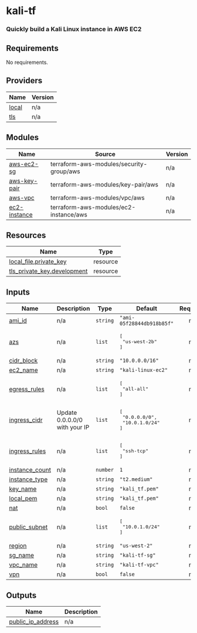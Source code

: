 # kali-tf

### Quickly build a Kali Linux instance in AWS EC2

<!-- BEGIN_TF_DOCS -->
## Requirements

No requirements.

## Providers

| Name | Version |
|------|---------|
| <a name="provider_local"></a> [local](#provider\_local) | n/a |
| <a name="provider_tls"></a> [tls](#provider\_tls) | n/a |

## Modules

| Name | Source | Version |
|------|--------|---------|
| <a name="module_aws-ec2-sg"></a> [aws-ec2-sg](#module\_aws-ec2-sg) | terraform-aws-modules/security-group/aws | n/a |
| <a name="module_aws-key-pair"></a> [aws-key-pair](#module\_aws-key-pair) | terraform-aws-modules/key-pair/aws | n/a |
| <a name="module_aws-vpc"></a> [aws-vpc](#module\_aws-vpc) | terraform-aws-modules/vpc/aws | n/a |
| <a name="module_ec2-instance"></a> [ec2-instance](#module\_ec2-instance) | terraform-aws-modules/ec2-instance/aws | n/a |

## Resources

| Name | Type |
|------|------|
| [local_file.private_key](https://registry.terraform.io/providers/hashicorp/local/latest/docs/resources/file) | resource |
| [tls_private_key.development](https://registry.terraform.io/providers/hashicorp/tls/latest/docs/resources/private_key) | resource |

## Inputs

| Name | Description | Type | Default | Required |
|------|-------------|------|---------|:--------:|
| <a name="input_ami_id"></a> [ami\_id](#input\_ami\_id) | n/a | `string` | `"ami-05f28844db918b85f"` | no |
| <a name="input_azs"></a> [azs](#input\_azs) | n/a | `list` | <pre>[<br>  "us-west-2b"<br>]</pre> | no |
| <a name="input_cidr_block"></a> [cidr\_block](#input\_cidr\_block) | n/a | `string` | `"10.0.0.0/16"` | no |
| <a name="input_ec2_name"></a> [ec2\_name](#input\_ec2\_name) | n/a | `string` | `"kali-linux-ec2"` | no |
| <a name="input_egress_rules"></a> [egress\_rules](#input\_egress\_rules) | n/a | `list` | <pre>[<br>  "all-all"<br>]</pre> | no |
| <a name="input_ingress_cidr"></a> [ingress\_cidr](#input\_ingress\_cidr) | Update 0.0.0.0/0 with your IP | `list` | <pre>[<br>  "0.0.0.0/0",<br>  "10.0.1.0/24"<br>]</pre> | no |
| <a name="input_ingress_rules"></a> [ingress\_rules](#input\_ingress\_rules) | n/a | `list` | <pre>[<br>  "ssh-tcp"<br>]</pre> | no |
| <a name="input_instance_count"></a> [instance\_count](#input\_instance\_count) | n/a | `number` | `1` | no |
| <a name="input_instance_type"></a> [instance\_type](#input\_instance\_type) | n/a | `string` | `"t2.medium"` | no |
| <a name="input_key_name"></a> [key\_name](#input\_key\_name) | n/a | `string` | `"kali_tf.pem"` | no |
| <a name="input_local_pem"></a> [local\_pem](#input\_local\_pem) | n/a | `string` | `"kali_tf.pem"` | no |
| <a name="input_nat"></a> [nat](#input\_nat) | n/a | `bool` | `false` | no |
| <a name="input_public_subnet"></a> [public\_subnet](#input\_public\_subnet) | n/a | `list` | <pre>[<br>  "10.0.1.0/24"<br>]</pre> | no |
| <a name="input_region"></a> [region](#input\_region) | n/a | `string` | `"us-west-2"` | no |
| <a name="input_sg_name"></a> [sg\_name](#input\_sg\_name) | n/a | `string` | `"kali-tf-sg"` | no |
| <a name="input_vpc_name"></a> [vpc\_name](#input\_vpc\_name) | n/a | `string` | `"kali-tf-vpc"` | no |
| <a name="input_vpn"></a> [vpn](#input\_vpn) | n/a | `bool` | `false` | no |

## Outputs

| Name | Description |
|------|-------------|
| <a name="output_public_ip_address"></a> [public\_ip\_address](#output\_public\_ip\_address) | n/a |
<!-- END_TF_DOCS -->